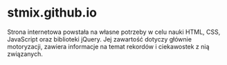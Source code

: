 # stmix.github.io
Strona internetowa powstała na własne potrzeby w celu nauki HTML, CSS, JavaScript oraz biblioteki jQuery. Jej zawartość dotyczy głównie motoryzacji, zawiera informacje na temat rekordów i ciekawostek z nią związanych.
